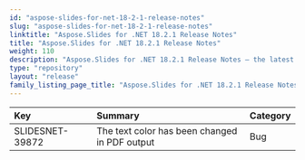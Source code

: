 ```yaml
---
id: "aspose-slides-for-net-18-2-1-release-notes"
slug: "aspose-slides-for-net-18-2-1-release-notes"
linktitle: "Aspose.Slides for .NET 18.2.1 Release Notes"
title: "Aspose.Slides for .NET 18.2.1 Release Notes"
weight: 110
description: "Aspose.Slides for .NET 18.2.1 Release Notes – the latest updates and fixes."
type: "repository"
layout: "release"
family_listing_page_title: "Aspose.Slides for .NET 18.2.1 Release Notes"
---
```


|**Key**|**Summary**|**Category**|
| :- | :- | :- |
|SLIDESNET-39872|The text color has been changed in PDF output|Bug|

